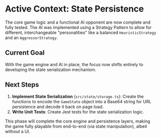 # Active Context: State Persistence

The core game logic and a functional AI opponent are now complete and fully tested. The AI was implemented using a Strategy Pattern to allow for different, interchangeable "personalities" like a balanced `HeuristicStrategy` and an `AggressorStrategy`.

## Current Goal
With the game engine and AI in place, the focus now shifts entirely to developing the state serialization mechanism.

## Next Steps
1.  **Implement State Serialization** (`src/state/storage.ts`): Create the functions to encode the `GameState` object into a Base64 string for URL persistence and decode it back on page load.
2.  **Write Unit Tests**: Create Jest tests for the state serialization logic.

This phase will complete the core engine and persistence layers, making the game fully playable from end-to-end (via state manipulation), albeit without a UI. 